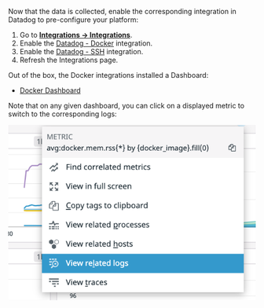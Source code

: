 Now that the data is collected, enable the corresponding integration in Datadog to pre-configure your platform:

1. Go to [**Integrations -> Integrations**](https://app.datadoghq.com/account/settings).
2. Enable the [Datadog - Docker](https://app.datadoghq.com/account/settings#integrations/docker) integration.
3. Enable the [Datadog - SSH](https://app.datadoghq.com/account/settings#integrations/redis) integration.
4. Refresh the Integrations page.

Out of the box, the Docker integrations installed a Dashboard:

* [Docker Dashboard](https://app.datadoghq.com/screen/integration/52/docker---overview)

Note that on any given dashboard, you can click on a displayed metric to switch to the corresponding logs:

![metrics switch to logs](https://raw.githubusercontent.com/l0k0ms/workshops/master/using-logs-to-improve-developer-productivity/images/metrics-to-log.png)
